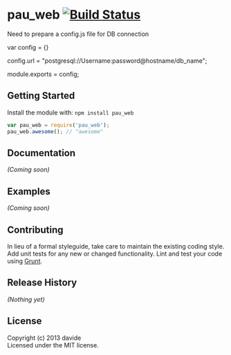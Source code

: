# pau_web [![Build Status](https://secure.travis-ci.org/dpiscia/paudm_web.png?branch=master)](http://travis-ci.org/dpiscia/paudm_web)

Need to prepare a config.js file for DB connection

var config = {}

config.url = "postgresql://Username:password@hostname/db_name";

module.exports = config;


## Getting Started
Install the module with: `npm install pau_web`

```javascript
var pau_web = require('pau_web');
pau_web.awesome(); // "awesome"
```

## Documentation
_(Coming soon)_

## Examples
_(Coming soon)_

## Contributing
In lieu of a formal styleguide, take care to maintain the existing coding style. Add unit tests for any new or changed functionality. Lint and test your code using [Grunt](http://gruntjs.com/).

## Release History
_(Nothing yet)_

## License
Copyright (c) 2013 davide  
Licensed under the MIT license.
